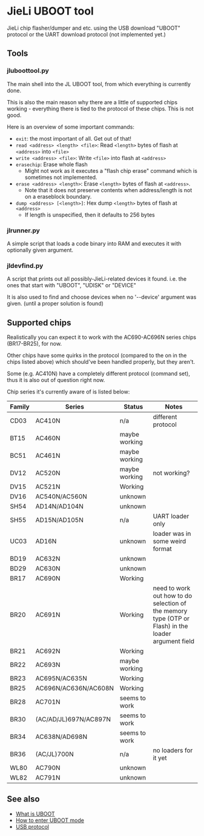 # JieLi UBOOT tool

JieLi chip flasher/dumper and etc. using the USB download "UBOOT" protocol
or the UART download protocol (not implemented yet.)

## Tools

### jluboottool.py

The main shell into the JL UBOOT tool, from which everything is currently done.

This is also the main reason why there are a little of supported chips working - everything there is tied to the protocol of these chips. This is not good.

Here is an overview of some important commands:

- `exit`: the most important of all. Get out of that!
- `read <address> <length> <file>`: Read `<length>` bytes of flash at `<address>` into `<file>`
- `write <address> <file>`: Write `<file>` into flash at `<address>`
- `erasechip`: Erase whole flash
  * Might not work as it executes a "flash chip erase" command which is sometimes not implemented.
- `erase <address> <length>`: Erase `<length>` bytes of flash at `<address>`.
  * Note that it does not preserve contents when address/length is not on a eraseblock boundary.
- `dump <address> [<length>]`: Hex dump `<length>` bytes of flash at `<address>`
  * If length is unspecified, then it defaults to 256 bytes

### jlrunner.py

A simple script that loads a code binary into RAM and executes it with optionally given argument.

### jldevfind.py

A script that prints out all possibly-JieLi-related devices it found.
i.e. the ones that start with "UBOOT", "UDISK" or "DEVICE"

It is also used to find and choose devices when no '--device' argument was given.
(until a proper solution is found)

## Supported chips

Realistically you can expect it to work with the AC690-AC696N series chips (BR17-BR25), for now.

Other chips have some quirks in the protocol (compared to the on in the chips listed above) which should've been handled properly, but they aren't.

Some (e.g. AC410N) have a completely different protocol (command set), thus it is also out of question right now.

Chip series it's currently aware of is listed below:

| Family | Series                | Status        | Notes              |
|--------|-----------------------|---------------|--------------------|
| CD03   | AC410N                | n/a           | different protocol |
| BT15   | AC460N                | maybe working |                    |
| BC51   | AC461N                | maybe working |                    |
| DV12   | AC520N                | maybe working | not working?       |
| DV15   | AC521N                | Working       |                    |
| DV16   | AC540N/AC560N         | unknown       |                    |
| SH54   | AD14N/AD104N          | unknown       |                    |
| SH55   | AD15N/AD105N          | n/a           | UART loader only   |
| UC03   | AD16N                 | unknown       | loader was in some weird format |
| BD19   | AC632N                | unknown       |                    |
| BD29   | AC630N                | unknown       |                    |
| BR17   | AC690N                | Working       |                    |
| BR20   | AC691N                | Working       | need to work out how to do selection of the memory type (OTP or Flash) in the loader argument field |
| BR21   | AC692N                | Working       |                    |
| BR22   | AC693N                | maybe working |                    |
| BR23   | AC695N/AC635N         | Working       |                    |
| BR25   | AC696N/AC636N/AC608N  | Working       |                    |
| BR28   | AC701N                | seems to work |                    |
| BR30   | (AC/AD/JL)697N/AC897N | seems to work |                    |
| BR34   | AC638N/AD698N         | seems to work |                    |
| BR36   | (AC/JL)700N           | n/a           | no loaders for it yet |
| WL80   | AC790N                | unknown       |                    |
| WL82   | AC791N                | unknown       |                    |

## See also

- [What is UBOOT](docs/what-is-uboot.md)
- [How to enter UBOOT mode](docs/how-to-enter-uboot.md)
- [USB protocol](docs/usb-protocol.md)
